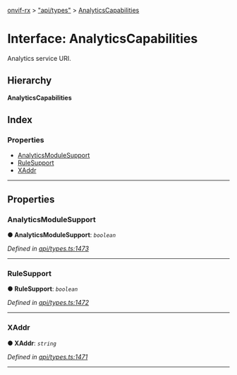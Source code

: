 [onvif-rx](../README.md) > ["api/types"](../modules/_api_types_.md) > [AnalyticsCapabilities](../interfaces/_api_types_.analyticscapabilities.md)

# Interface: AnalyticsCapabilities

Analytics service URI.

## Hierarchy

**AnalyticsCapabilities**

## Index

### Properties

* [AnalyticsModuleSupport](_api_types_.analyticscapabilities.md#analyticsmodulesupport)
* [RuleSupport](_api_types_.analyticscapabilities.md#rulesupport)
* [XAddr](_api_types_.analyticscapabilities.md#xaddr)

---

## Properties

<a id="analyticsmodulesupport"></a>

###  AnalyticsModuleSupport

**● AnalyticsModuleSupport**: *`boolean`*

*Defined in [api/types.ts:1473](https://github.com/patrickmichalina/onvif-rx/blob/034e4d6/src/api/types.ts#L1473)*

___
<a id="rulesupport"></a>

###  RuleSupport

**● RuleSupport**: *`boolean`*

*Defined in [api/types.ts:1472](https://github.com/patrickmichalina/onvif-rx/blob/034e4d6/src/api/types.ts#L1472)*

___
<a id="xaddr"></a>

###  XAddr

**● XAddr**: *`string`*

*Defined in [api/types.ts:1471](https://github.com/patrickmichalina/onvif-rx/blob/034e4d6/src/api/types.ts#L1471)*

___

